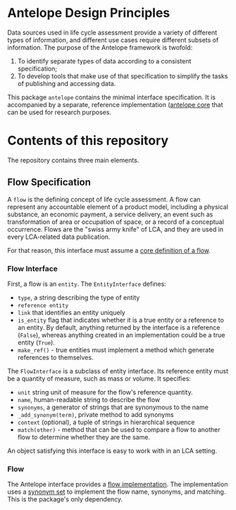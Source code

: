 # Antelope Design Principles

Data sources used in life cycle assessment provide a variety of different types of information, and different use cases require different subsets of information.  The purpose of the Antelope framework is twofold:

 1. To identify separate types of data according to a consistent specification;
 2. To develop tools that make use of that specification to simplify the tasks of publishing and accessing data.

This package `antelope` contains the minimal interface specification.  It is accompanied by a separate, reference implementation ([antelope core](https://github.com/AntelopeLCA/antelope_core) that can be used for research purposes.

# Contents of this repository

The repository contains three main elements.

## Flow Specification

A `flow` is the defining concept of life cycle assessment.  A flow can represent any accountable element of a product model, including a physical substance, an economic payment, a service delivery, an event such as transformation of area or occupation of space, or a record of a conceptual occurrence.  Flows are the "swiss army knife" of LCA, and they are used in every LCA-related data publication.

For that reason, this interface must assume a [core definition of a flow](blob/master/antelope/flows/flow_interface.py).

### Flow Interface

First, a flow is an `entity`. The `EntityInterface` defines:

 * `type`, a string describing the type of entity
 * `reference entity`
 * `link` that identifies an entity uniquely
 * `is_entity` flag that indicates whether it is a true entity or a reference to an entity. By default, anything returned by the interface is a reference (`False`), whereas anything created in an implementation could be a true entity (`True`).
 * `make_ref()` - true entities must implement a method which generate references to themselves.

The `FlowInterface` is a subclass of entity interface.  Its reference entity must be a quantity of measure, such as mass or volume.  It specifies:

 * `unit` string unit of measure for the flow's reference quantity.
 * `name`, human-readable string to describe the flow
 * `synonyms`, a generator of strings that are synonymous to the name
 * `_add_synonym(term)`, private method to add synonyms
 * `context` (optional), a tuple of strings in hierarchical sequence
 * `match(other)` - method that can be used to compare a flow to another flow to determine whether they are the same.

An object satisfying this interface is easy to work with in an LCA setting.

### Flow

The Antelope interface provides a [flow implementation](blob/master/antelope/flows/flow.py).  The implementation uses a [synonym set](https://pypi.org/project/synonym-dict/) to implement the flow name, synonyms, and matching.  This is the package's only dependency.


